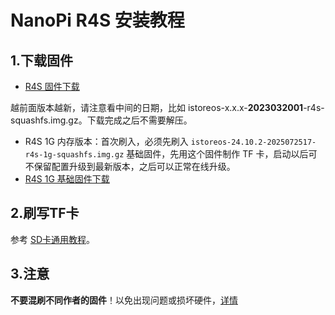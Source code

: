 # NanoPi R4S 安装教程

## 1.下载固件

* [R4S 固件下载](https://site.istoreos.com/firmware/download?devicename=r4s&firmware=iStoreOS)

越前面版本越新，请注意看中间的日期，比如 istoreos-x.x.x-**2023032001**-r4s-squashfs.img.gz。下载完成之后不需要解压。

* R4S 1G 内存版本：首次刷入，必须先刷入 ```istoreos-24.10.2-2025072517-r4s-1g-squashfs.img.gz``` 基础固件，先用这个固件制作 TF 卡，启动以后可不保留配置升级到最新版本，之后可以正常在线升级。
* [R4S 1G 基础固件下载](https://fw0.koolcenter.com/iStoreOS/r4s-1g/istoreos-24.10.2-2025072517-r4s-1g-squashfs.img.gz)


## 2.刷写TF卡
参考 [SD卡通用教程](/zh/guide/istoreos/install_sd.html)。

## 3.注意
**不要混刷不同作者的固件**！以免出现问题或损坏硬件，[详情](https://github.com/istoreos/istoreos/issues/1012)


